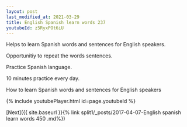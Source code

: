 ```yaml
---
layout: post
last_modified_at: 2021-03-29
title: English Spanish learn words 237 
youtubeId: z5RyxPOt6iU
---
```

 
 
Helps to learn Spanish words and sentences for English speakers.

Opportunitiy to repeat the words sentences. 

Practice Spanish language. 
 
10 minutes practice every day. 
 
How to learn Spanish words and sentences for English speakers 
 
{% include youtubePlayer.html id=page.youtubeId %}
 
 
[Next]({{ site.baseurl }}{% link  split1/_posts/2017-04-07-English spanish learn words 450 .md%})
 
